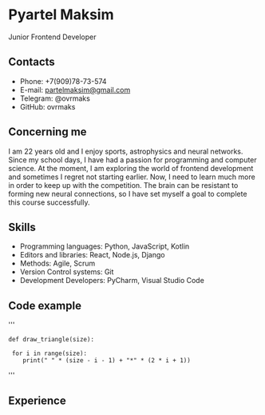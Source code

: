 # Pyartel Maksim
Junior Frontend Developer


## Contacts
* Phone: +7(909)78-73-574
* E-mail: partelmaksim@gmail.com
* Telegram: @ovrmaks
* GitHub: ovrmaks

## Сoncerning me

I am 22 years old and I enjoy sports, astrophysics and neural networks. Since my school days, I have had a passion for programming and computer science. At the moment, I am exploring the world of frontend development and sometimes I regret not starting earlier. Now, I need to learn much more in order to keep up with the competition. The brain can be resistant to forming new neural connections, so I have set myself a goal to complete this course successfully.

## Skills
* Programming languages: Python, JavaScript, Kotlin
* Editors and libraries: React, Node.js, Django
* Methods: Agile, Scrum
* Version Control systems: Git
* Development Developers: PyCharm, Visual Studio Code

## Code example

'''
        
    def draw_triangle(size): 
        
     for i in range(size):
        print(" " * (size - i - 1) + "*" * (2 * i + 1))
'''

## Experience
